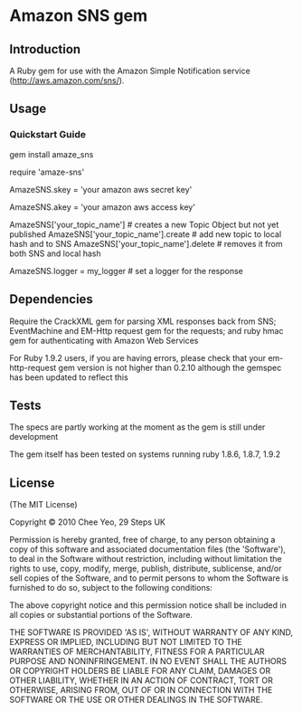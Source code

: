 Amazon SNS gem
==============

Introduction
------------

A Ruby gem for use with the Amazon Simple Notification service (http://aws.amazon.com/sns/).

Usage
------

### Quickstart Guide ###

  gem install amaze_sns

  require 'amaze-sns'

  AmazeSNS.skey = 'your amazon aws secret key'

  AmazeSNS.akey = 'your amazon aws access key'

  AmazeSNS['your_topic_name'] # creates a new Topic Object but not yet published
  AmazeSNS['your_topic_name'].create # add new topic to local hash and to SNS
  AmazeSNS['your_topic_name'].delete # removes it from both SNS and local hash

  AmazeSNS.logger = my_logger # set a logger for the response


Dependencies
---------------

Require the CrackXML gem for parsing XML responses back from SNS; EventMachine
and EM-Http request gem for the requests; and ruby hmac gem for authenticating with Amazon Web Services

For Ruby 1.9.2 users, if you are having errors, please check that your em-http-request gem version is not
higher than 0.2.10 although the gemspec has been updated to reflect this


Tests
------
The specs are partly working at the moment as the gem is still under development

The gem itself has been tested on systems running ruby 1.8.6, 1.8.7, 1.9.2


License
-------

(The MIT License)

Copyright © 2010 Chee Yeo, 29 Steps UK

Permission is hereby granted, free of charge, to any person obtaining a copy of this software and associated documentation files (the 'Software'), to deal in the Software without restriction, including without limitation the rights to use, copy, modify, merge, publish, distribute, sublicense, and/or sell copies of the Software, and to permit persons to whom the Software is furnished to do so, subject to the following conditions:

The above copyright notice and this permission notice shall be included in all copies or substantial portions of the Software.

THE SOFTWARE IS PROVIDED 'AS IS', WITHOUT WARRANTY OF ANY KIND, EXPRESS OR IMPLIED, INCLUDING BUT NOT LIMITED TO THE WARRANTIES OF MERCHANTABILITY, FITNESS FOR A PARTICULAR PURPOSE AND NONINFRINGEMENT. IN NO EVENT SHALL THE AUTHORS OR COPYRIGHT HOLDERS BE LIABLE FOR ANY CLAIM, DAMAGES OR OTHER LIABILITY, WHETHER IN AN ACTION OF CONTRACT, TORT OR OTHERWISE, ARISING FROM, OUT OF OR IN CONNECTION WITH THE SOFTWARE OR THE USE OR OTHER DEALINGS IN THE SOFTWARE.
